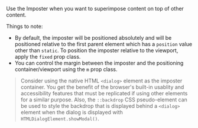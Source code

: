 Use the Imposter when you want to superimpose content on top of other content.

Things to note:

- By default, the imposter will be positioned absolutely and will be positioned relative to the first parent element which has a `position` value other than `static`. To position the imposter relative to the viewport, apply the `fixed` prop class.
- You can control the margin between the imposter and the positioning container/viewport using the `m` prop class.

> Consider using the native HTML `<dialog>` element as the imposter container. You get the benefit of the browser's built-in usablity and accessibility features that must be replicated if using other elements for a similar purpose. Also, the `::backdrop` CSS pseudo-element can be used to style the backdrop that is displayed behind a `<dialog>` element when the dialog is displayed with `HTMLDialogElement.showModal()`.
